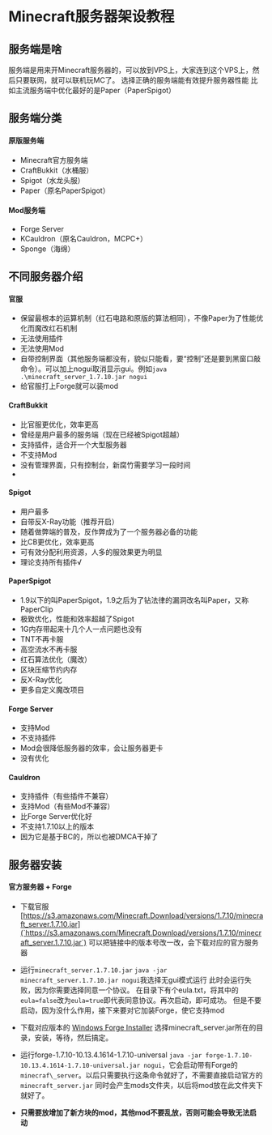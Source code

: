 # Minecraft服务器架设教程

## 服务端是啥

服务端是用来开Minecraft服务器的，可以放到VPS上，大家连到这个VPS上，然后只要联网，就可以联机玩MC了。
选择正确的服务端能有效提升服务器性能
比如主流服务端中优化最好的是Paper（PaperSpigot）

## 服务端分类
#### 原版服务端
* Minecraft官方服务端
* CraftBukkit（水桶服）
* Spigot（水龙头服）
* Paper（原名PaperSpigot）

#### Mod服务端
* Forge Server
* KCauldron（原名Cauldron，MCPC+）
* Sponge（海绵）

## 不同服务器介绍
#### 官服
* 保留最根本的运算机制（红石电路和原版的算法相同），不像Paper为了性能优化而魔改红石机制
* 无法使用插件
* 无法使用Mod
* 自带控制界面（其他服务端都没有，貌似只能看，要“控制”还是要到黑窗口敲命令）。可以加上nogui取消显示gui。例如`java .\minecraft_server_1.7.10.jar nogui`
* 给官服打上Forge就可以装mod

#### CraftBukkit
* 比官服更优化，效率更高
* 曾经是用户最多的服务端（现在已经被Spigot超越）
* 支持插件，适合开一个大型服务器
* 不支持Mod
* 没有管理界面，只有控制台，新腐竹需要学习一段时间
*
#### Spigot
* 用户最多
* 自带反X-Ray功能（推荐开启）
* 随着做弊端的普及，反作弊成为了一个服务器必备的功能
* 比CB更优化，效率更高
* 可有效分配利用资源，人多的服效果更为明显
* 理论支持所有插件√


#### PaperSpigot
* 1.9以下的叫PaperSpigot，1.9之后为了钻法律的漏洞改名叫Paper，又称PaperClip
* 极致优化，性能和效率超越了Spigot
* 1G内存带起来十几个人一点问题也没有
* TNT不再卡服
* 高空流水不再卡服
* 红石算法优化（魔改）
* 区块压缩节约内存
* 反X-Ray优化
* 更多自定义魔改项目

#### Forge Server
* 支持Mod
* 不支持插件
* Mod会很降低服务器的效率，会让服务器更卡
* 没有优化

#### Cauldron
* 支持插件（有些插件不兼容）
* 支持Mod（有些Mod不兼容）
* 比Forge Server优化好
* 不支持1.7.10以上的版本
* 因为它是基于BC的，所以也被DMCA干掉了

## 服务器安装
#### 官方服务器 + Forge
* 下载官服 [https://s3.amazonaws.com/Minecraft.Download/versions/1.7.10/minecraft_server.1.7.10.jar](`https://s3.amazonaws.com/Minecraft.Download/versions/1.7.10/minecraft_server.1.7.10.jar`)
可以把链接中的版本号改一改，会下载对应的官方服务器

* 运行`minecraft_server.1.7.10.jar`
`java -jar minecraft_server.1.7.10.jar nogui`我选择无gui模式运行
此时会运行失败，因为你需要选择同意一个协议。
在目录下有个eula.txt，将其中的`eula=false`改为`eula=true`即代表同意协议。再次启动，即可成功。
但是不要启动，因为没什么作用，接下来要对它加装Forge，使它支持mod

* 下载对应版本的 [Windows Forge Installer](https://files.minecraftforge.net/)
选择minecraft_server.jar所在的目录，安装，等待，然后搞定。

* 运行forge-1.7.10-10.13.4.1614-1.7.10-universal
`java -jar forge-1.7.10-10.13.4.1614-1.7.10-universal.jar nogui`，它会启动带有Forge的`minecraf\_server`。以后只需要执行这条命令就好了，不需要直接启动官方的`minecraft_server.jar`
同时会产生mods文件夹，以后将mod放在此文件夹下就好了。

* **只需要放增加了新方块的mod，其他mod不要乱放，否则可能会导致无法启动**

